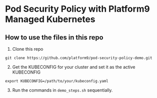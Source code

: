 # Pod Security Policy with Platform9 Managed Kubernetes
## How to use the files in this repo
1. Clone this repo
```
git clone https://github.com/platform9/pod-security-policy-demo.git
```
2. Get the KUBECONFIG for your cluster and set it as the active KUBECONFIG
```
export KUBECONFIG=/path/to/your/kubeconfig.yaml
```
3. Run the commands in `demo_steps.sh` sequentially.